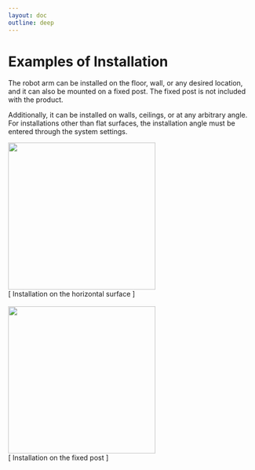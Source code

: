 ```yaml
---
layout: doc
outline: deep
---
```


# Examples of Installation

The robot arm can be installed on the floor, wall, or any desired location, and it can also be mounted on a fixed post. The fixed post is not included with the product.

Additionally, it can be installed on walls, ceilings, or at any arbitrary angle. For installations other than flat surfaces, the installation angle must be entered through the system settings.

<div class="center-align">
  <img src="/manual/common/installation/3-1.png" width=300 />
  <br>
  <figcaption>[ Installation on the horizontal surface ]</figcaption>
  <br>
  <img src="/manual/common/installation/3-2.png" width=300 />
  <br>
  <figcaption>[ Installation on the fixed post ]</figcaption>
</div>
